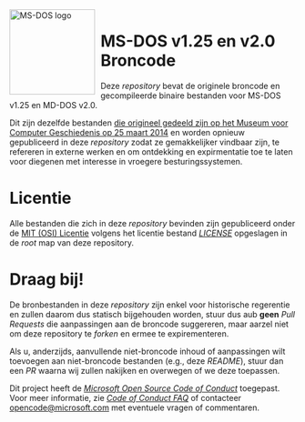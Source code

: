 <img width="150" height="150" align="left" style="float: left; margin: 0 10px 0 0;" alt="MS-DOS logo" src="https://github.com/Microsoft/MS-DOS/blob/master/msdos-logo.png">   

# MS-DOS v1.25 en v2.0 Broncode
Deze *repository* bevat de originele broncode en gecompileerde binaire bestanden voor MS-DOS v1.25 en MD-DOS v2.0.

Dit zijn dezelfde bestanden [die origineel gedeeld zijn op het Museum voor Computer Geschiedenis op 25 maart 2014]( http://www.computerhistory.org/atchm/microsoft-ms-dos-early-source-code/) en worden opnieuw gepubliceerd in deze *repository* zodat ze gemakkelijker vindbaar zijn, te refereren in externe werken en om ontdekking en expirmentatie toe te laten voor diegenen met interesse in vroegere besturingssystemen.

# Licentie
Alle bestanden die zich in deze *repository* bevinden zijn gepubliceerd onder de [MIT (OSI) Licentie]( https://en.wikipedia.org/wiki/MIT_License) volgens het licentie bestand [*LICENSE*](https://github.com/Microsoft/MS-DOS/blob/master/LICENSE.md) opgeslagen in de *root* map van deze repository.

# Draag bij!
De bronbestanden in deze *repository* zijn enkel voor historische regerentie en zullen daarom dus statisch bijgehouden worden, stuur dus aub **geen** *Pull Requests* die aanpassingen aan de broncode suggereren, maar aarzel niet om deze repository te *forken* en ermee te expirementeren.

Als u, anderzijds, aanvullende niet-broncode inhoud of aanpassingen wilt toevoegen aan niet-broncode bestanden (e.g., deze *README*), stuur dan een *PR* waarna wij zullen nakijken en overwegen of we deze toepassen.

Dit project heeft de [*Microsoft Open Source Code of Conduct*](https://opensource.microsoft.com/codeofconduct/) toegepast. Voor meer informatie, zie [*Code of Conduct FAQ*](https://opensource.microsoft.com/codeofconduct/faq/) of contacteer [opencode@microsoft.com](mailto:opencode@microsoft.com) met eventuele vragen of commentaren.
